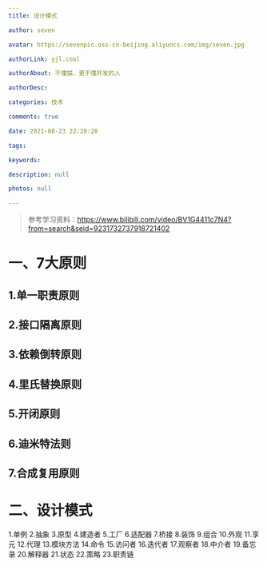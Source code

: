 ```yaml
---
title: 设计模式

author: seven

avatar: https://sevenpic.oss-cn-beijing.aliyuncs.com/img/seven.jpg

authorLink: yjl.cool

authorAbout: 不懂猫，更不懂开发的人

authorDesc: 

categories: 技术

comments: true

date: 2021-08-23 22:20:28

tags: 

keywords: 

description: null

photos: null

---
```

> 参考学习资料：https://www.bilibili.com/video/BV1G4411c7N4?from=search&seid=9231732737918721402

# 一、7大原则

## 1.单一职责原则

## 2.接口隔离原则

## 3.依赖倒转原则

## 4.里氏替换原则

## 5.开闭原则

## 6.迪米特法则

## 7.合成复用原则

# 二、设计模式

1.单例
2.抽象
3.原型
4.建造者
5.工厂
6.适配器
7.桥接
8.装饰
9.组合
10.外观
11.享元
12.代理
13.模块方法
14.命令
15.访问者
16.迭代者
17.观察者
18.中介者
19.备忘录
20.解释器
21.状态
22.策略
23.职责链

